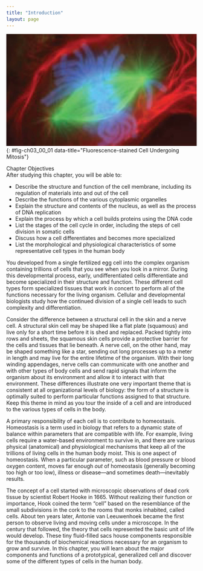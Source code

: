 ```yaml
---
title: "Introduction"
layout: page
---
```



<?cnx.eoc class="summary" title="Chapter Review"?>

<?cnx.eoc class="interactive-exercise" title="Interactive Link Questions"?>

<?cnx.eoc class="multiple-choice" title="Review Questions" ?>

<?cnx.eoc class="free-response" title="Critical Thinking Questions"?>

<?cnx.eoc class=&#8221;references&#8221; title=&#8221;References&#8221;?>

 ![In this image, a fluorescently stained cell is shown undergoing mitosis. The cell membrane is stained red and the green stains show the mitotic spindles inside the cell. The chromosomes are shown in blue.](../resources/0300_Flourescence_Stained_new.jpg "A lung cell from a newt, commonly studied for its similarity to human lung cells, is stained with fluorescent dyes. The green stain reveals mitotic spindles, red is the cell membrane and part of the cytoplasm, and the structures that appear light blue are chromosomes. This cell is in anaphase of mitosis. (credit: &#x201C;Mortadelo2005&#x201D;/Wikimedia Commons)"){: #fig-ch03_00_01 data-title="Fluorescence-stained Cell Undergoing Mitosis"}

<div data-type="note" id="eip-161" class="chapter-objectives" markdown="1">
<div data-type="title">
Chapter Objectives
</div>
After studying this chapter, you will be able to:

* Describe the structure and function of the cell membrane, including its regulation of materials into and out of the cell
* Describe the functions of the various cytoplasmic organelles
* Explain the structure and contents of the nucleus, as well as the process of DNA replication
* Explain the process by which a cell builds proteins using the DNA code
* List the stages of the cell cycle in order, including the steps of cell division in somatic cells
* Discuss how a cell differentiates and becomes more specialized
* List the morphological and physiological characteristics of some representative cell types in the human body

</div>

You developed from a single fertilized egg cell into the complex organism containing trillions of cells that you see when you look in a mirror. During this developmental process, early, undifferentiated cells differentiate and become specialized in their structure and function. These different cell types form specialized tissues that work in concert to perform all of the functions necessary for the living organism. Cellular and developmental biologists study how the continued division of a single cell leads to such complexity and differentiation.

Consider the difference between a structural cell in the skin and a nerve cell. A structural skin cell may be shaped like a flat plate (squamous) and live only for a short time before it is shed and replaced. Packed tightly into rows and sheets, the squamous skin cells provide a protective barrier for the cells and tissues that lie beneath. A nerve cell, on the other hand, may be shaped something like a star, sending out long processes up to a meter in length and may live for the entire lifetime of the organism. With their long winding appendages, nerve cells can communicate with one another and with other types of body cells and send rapid signals that inform the organism about its environment and allow it to interact with that environment. These differences illustrate one very important theme that is consistent at all organizational levels of biology: the form of a structure is optimally suited to perform particular functions assigned to that structure. Keep this theme in mind as you tour the inside of a cell and are introduced to the various types of cells in the body.

A primary responsibility of each cell is to contribute to homeostasis. Homeostasis is a term used in biology that refers to a dynamic state of balance within parameters that are compatible with life. For example, living cells require a water-based environment to survive in, and there are various physical (anatomical) and physiological mechanisms that keep all of the trillions of living cells in the human body moist. This is one aspect of homeostasis. When a particular parameter, such as blood pressure or blood oxygen content, moves far enough *out* of homeostasis (generally becoming too high or too low), illness or disease—and sometimes death—inevitably results.

The concept of a cell started with microscopic observations of dead cork tissue by scientist Robert Hooke in 1665. Without realizing their function or importance, Hook coined the term “cell” based on the resemblance of the small subdivisions in the cork to the rooms that monks inhabited, called cells. About ten years later, Antonie van Leeuwenhoek became the first person to observe living and moving cells under a microscope. In the century that followed, the theory that cells represented the basic unit of life would develop. These tiny fluid-filled sacs house components responsible for the thousands of biochemical reactions necessary for an organism to grow and survive. In this chapter, you will learn about the major components and functions of a prototypical, generalized cell and discover some of the different types of cells in the human body.

